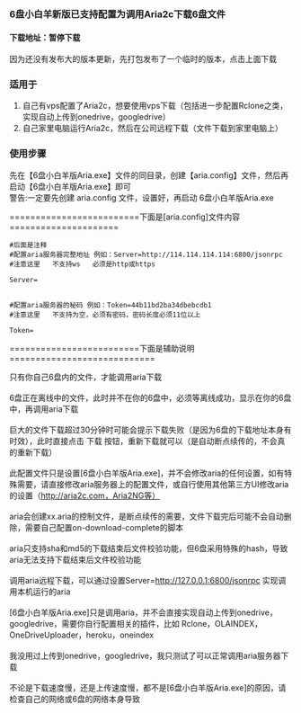 ### 6盘小白羊新版已支持配置为调用Aria2c下载6盘文件


#### 下载地址：暂停下载

因为还没有发布大的版本更新，先打包发布了一个临时的版本，点击上面下载

### 适用于

1. 自己有vps配置了Aria2c，想要使用vps下载（包括进一步配置Rclone之类，实现自动上传到onedrive，googledrive）
2. 自己家里电脑运行Aria2c，然后在公司远程下载（文件下载到家里电脑上）

### 使用步骤

先在【6盘小白羊版Aria.exe】文件的同目录，创建【aria.config】文件，然后再启动【6盘小白羊版Aria.exe】即可<br/>
警告:一定要先创建  aria.config  文件，设置好，再启动  6盘小白羊版Aria.exe  

=========================下面是[aria.config]文件内容=====================<br/>
~~~
#后面是注释
#配置aria服务器完整地址 例如：Server=http://114.114.114.114:6800/jsonrpc
#注意这里   不支持ws   必须是http或https

Server=


#配置aria服务器的秘码 例如：Token=44b11bd2ba34dbebcdb1
#注意这里   不支持为空，必须有密码，密码长度必须11位以上

Token=

~~~



=========================下面是辅助说明============================<br/>

只有你自己6盘内的文件，才能调用aria下载<br/><br/>
6盘正在离线中的文件，此时并不在你的6盘中，必须等离线成功，显示在你的6盘中，再调用aria下载<br/><br/>
巨大的文件下载超过30分钟时可能会提示下载失败（是因为6盘的下载地址本身有时效），此时直接点击  下载  按钮，重新下载就可以（是自动断点续传的，不会真的重新下载）<br/><br/>
此配置文件只是设置[6盘小白羊版Aria.exe]，并不会修改aria的任何设置，如有特殊需要，请直接修改aria服务器上的配置文件，或自行使用其他第三方UI修改aria的设置（http://aria2c.com，Aria2NG等）<br/><br/>
aria会创建xx.aria的控制文件，是断点续传的需要，文件下载完后可能不会自动删除，需要自己配置on-download-complete的脚本<br/><br/>
aria只支持sha和md5的下载结束后文件校验功能，但6盘采用特殊的hash，导致aria无法支持下载结束后文件校验功能<br/><br/>
调用aria远程下载，可以通过设置Server=http://127.0.0.1:6800/jsonrpc 实现调用本机运行的aria<br/><br/>
[6盘小白羊版Aria.exe]只是调用aria，并不会直接实现自动上传到onedrive，googledrive，需要你自行配置相关的插件，比如  Rclone，OLAINDEX，OneDriveUploader，heroku，oneindex<br/><br/>
我没用过上传到onedrive，googledrive，我只测试了可以正常调用aria服务器下载<br/><br/>
不论是下载速度慢，还是上传速度慢，都不是[6盘小白羊版Aria.exe]的原因，请检查自己的网络或6盘的网络本身导致<br/><br/>
